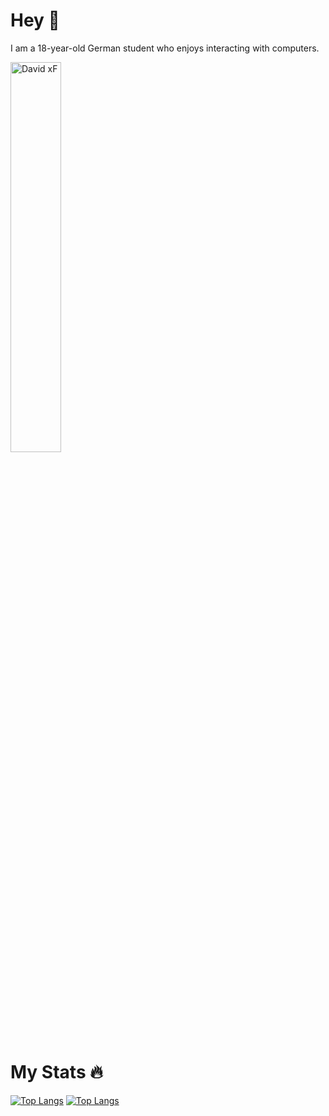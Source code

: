 # Hey 👋
I am a 18-year-old German student who enjoys interacting with computers.

<img src="https://david-xf.de/assets/image.png" width="40%" alt="David xF"/>

<img src="https://komarev.com/ghpvc/?username=David-xF&style=flat-square&color=blue" alt=""/>

# My Stats 🔥 
[![Top Langs](https://github-readme-stats.vercel.app/api?username=David-xF&show_icons=true&theme=vision-friendly-dark)](https://github.com/anuraghazra/github-readme-stats)
[![Top Langs](https://github-readme-stats.vercel.app/api/top-langs/?username=David-xF&layout=compact&theme=vision-friendly-dark)](https://github.com/anuraghazra/github-readme-stats)
